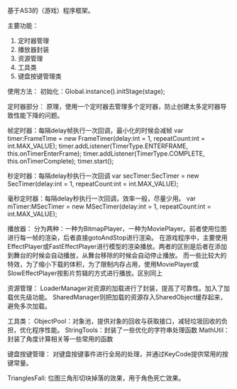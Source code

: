 
基于AS3的（游戏）程序框架。

主要功能：
1. 定时器管理
2. 播放器封装
3. 资源管理
4. 工具类
5. 键盘按键管理类

使用方法：
初始化：Global.instance().initStage(stage);

定时器部分：
原理，使用一个定时器去管理多个定时器，防止创建太多定时器导致性能下降的问题。

帧定时器：每隔delay帧执行一次回调，最小化的时候会减帧
var timer:FrameTime = new FrameTimer(delay:int = 1, repeatCount:int = int.MAX_VALUE);
timer.addListener(TimerType.ENTERFRAME, this.onTimerEnterFrame);
timer.addListener(TimerType.COMPLETE, this.onTimerComplete);
timer.start();

秒定时器：每隔delay秒执行一次回调
var secTimer:SecTimer = new SecTimer(delay:int = 1, repeatCount:int = int.MAX_VALUE);

毫秒定时器：每隔delay秒执行一次回调，效率一般，尽量少用。
var mTimer:MSecTimer = new MSecTimer(delay:int = 1, repeatCount:int = int.MAX_VALUE);

播放器：
分为两种：一种为BitmapPlayer，一种为MoviePlayer。前者使用位图进行每一帧的渲染，后者直接gotoAndStop进行渲染。
在游戏程序中，主要使用EffectPlayer或FastEffectPlayer进行模型的渲染播放。两者的区别是后者在添加到舞台的时候会自动播放，从舞台移除的时候会自动停止播放。
而一些比较大的特效，为了缩小下载的体积，为了限制内存占用，使用MoviePlayer或SlowEffectPlayer按影片剪辑的方式进行播放。区别同上

资源管理：
LoaderManager对资源的加载进行了封装，提高了可靠性。加入了加载优先级功能。
SharedManager则把加载的资源存入SharedObject缓存起来，避免多次加载。

工具类：
ObjectPool：对象池，提供对象的回收与获取接口，减轻垃圾回收的负担，优化程序性能。
StringTools：封装了一些优化的字符串处理函数
MathUtil：封装了角度计算相关等一些常用的函数

键盘按键管理：
对键盘按键事件进行全局的处理，并通过KeyCode提供常用的按键常量。

TrianglesFall: 位图三角形切块掉落的效果，用于角色死亡效果。
